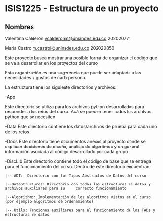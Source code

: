 # ISIS1225 - Estructura de un proyecto

## Nombres

Valentina Calderón vcalderonm@uniandes.edu.co 202020771

Maria Castro m.castroi@uninades.edu.co 202020850

Este proyecto busca mostrar una posible forma de organizar el código que se va a desarrollar en los proyectos del curso.

Esta organización es una sugerencia que puede ser adaptada a las necesidades y gustos de cada persona.

La estructura tiene los siguiente directorios y archivos:

-App

Este directorio se utiliza para los archivos python desarrollados para responder a los retos del curso. Acá se pueden tener todos los archivos python que se necesiten

-Data
Este directorio contiene los datos/archivos de prueba para cada uno de los retos

-Docs
Este directorio tiene documentos anexos al proyecto donde se explican decisiones de diseño, análisis de algoritmos y en general información asociada al código desarrollado por cada grupo

-DiscLib
Este directorio contiene todo el código de base que se entrega para el funcionamiento del curso. Dentro de este directorio encuentran:

    |-- ADT:  Directorio con los Tipos Abstractos de Datos del curso

    |--DataStructures: Directorio con todas las estructuras de datos y archivos auxiliares para su     correcto funcionamiento

    |--Algorithms: Implementación de los algoritmos vistos en el curso (por ejemplo algoritmos de ordenamiento)

    |-- Utils: Funciones auxiliares para el funcionamiento de los TADs y estructuras de datos
